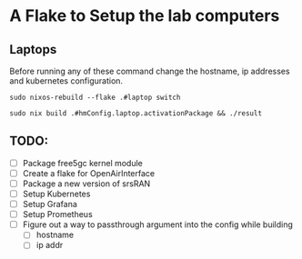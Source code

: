 # A Flake to Setup the lab computers 

## Laptops

Before running any of these command change the hostname, ip addresses and kubernetes configuration.

```shell
sudo nixos-rebuild --flake .#laptop switch

sudo nix build .#hmConfig.laptop.activationPackage && ./result
```

## TODO:


- [ ] Package free5gc kernel module
- [ ] Create a flake for OpenAirInterface
- [ ] Package a new version of srsRAN
- [ ] Setup Kubernetes
- [ ] Setup Grafana
- [ ] Setup Prometheus
- [ ] Figure out a way to passthrough argument into the config while building
	- [ ] hostname
	- [ ] ip addr
